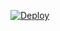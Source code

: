 


[![Deploy](https://www.herokucdn.com/deploy/button.svg)](https://heroku.com/deploy?template=https://github.com/developersitex/Youtube-Downloader-Bot)
